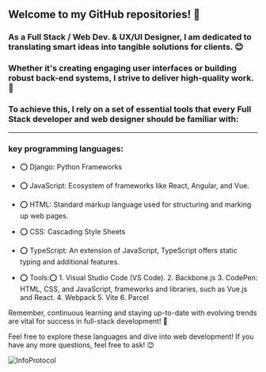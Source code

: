 ## Welcome to my GitHub repositories! 🚀

### As a **Full Stack / Web Dev. & UX/UI Designer**, I am dedicated to translating smart ideas into tangible solutions for clients. 😊
### Whether it's creating engaging user interfaces or building robust back-end systems, I strive to deliver high-quality work. 🚀
### To achieve this, I rely on a set of essential tools that every Full Stack developer and web designer should be familiar with:


---
 
### key programming languages:

- ⭕ Django: Python Frameworks
- ⭕ JavaScript:  Ecosystem of frameworks like React, Angular, and Vue. 
- ⭕ HTML: Standard markup language used for structuring and marking up web pages. 
- ⭕ CSS: Cascading Style Sheets 
- ⭕ TypeScript: An extension of JavaScript, TypeScript offers static typing and additional features.
  
- ⭕ Tools:⭕ 1. Visual Studio Code (VS Code). 2. Backbone.js 3. CodePen: HTML, CSS, and JavaScript, frameworks and libraries, such as Vue.js and React. 4. Webpack 5. Vite 6. Parcel 


Remember, continuous learning and staying up-to-date with evolving trends are vital for success in full-stack development! 🚀

Feel free to explore these languages and dive into web development! If you have any more questions, feel free to ask! 😊


![InfoProtocol](https://github.com/Nicki-lombardo/Nicki-lombardo/assets/139465420/83407b97-f768-4f83-8119-de5c84434b53)


<!---
Nicki-lombardo/Nicki-lombardo is a ✨ special ✨ repository because its `README.md` (this file) appears on your GitHub profile.
You can click the Preview link to take a look at your changes.
--->
